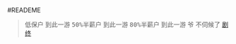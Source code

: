 
#READEME

> <kbd>低保户</kbd> 到此一游
> <kbd>50%半薪户</kbd> 到此一游 
> <kbd>80%半薪户</kbd> 到此一游 
> <kbd>爷</kbd> 不伺候了
> [剧终][1]

[1]: https://res.dev.hixianchang.com/qn/up/6474a1df5d71c7217ee084ca4ec8d1fd.png
